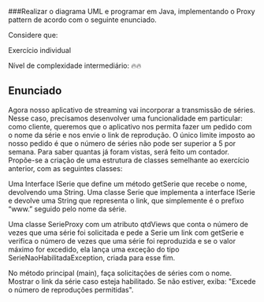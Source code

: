 ###Realizar o diagrama UML e programar em Java, implementando o Proxy pattern de acordo com o seguinte enunciado.

Considere que:

Exercício individual

Nível de complexidade intermediário: 🔥🔥


## Enunciado
Agora nosso aplicativo de streaming vai incorporar a transmissão de séries. Nesse caso, precisamos desenvolver uma funcionalidade em particular: como cliente, queremos que o aplicativo nos permita fazer um pedido com o nome da série e nos envie o link de reprodução. O único limite imposto ao nosso pedido é que o número de séries não pode ser superior a 5 por semana. Para saber quantas já foram vistas, será feito um contador. Propõe-se a criação de uma estrutura de classes semelhante ao exercício anterior, com as seguintes classes:

Uma Interface ISerie que define um método getSerie que recebe o nome, devolvendo uma String.
Uma classe Serie que implementa a interface ISerie e devolve uma String que representa o link, que simplemente é o prefixo “www.” seguido pelo nome da série.

Uma classe SerieProxy com um atributo qtdViews que conta o número de vezes que uma série foi solicitada e pede a Serie um link com getSerie e verifica o número de vezes que uma série foi reproduzida e se o valor máximo for excedido, ela lança uma exceção do tipo SerieNaoHabilitadaException, criada para esse fim.

No método principal (main), faça solicitações de séries com o nome. Mostrar o link da série caso esteja habilitado. Se não estiver, exiba: "Excede o número de reproduções permitidas".